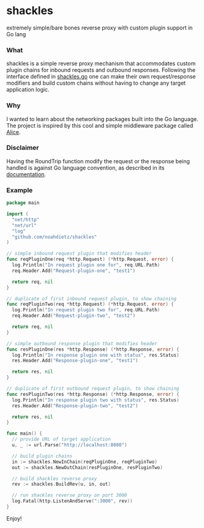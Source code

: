 # shackles
extremely simple/bare bones reverse proxy with custom plugin support in Go lang

### What
shackles is a simple reverse proxy mechanism that accommodates custom plugin chains for
inbound requests and outbound responses. Following the interface defined in [shackles.go](https://github.com/noahdietz/shackles/blob/master/shackles.go)
one can make their own request/response modifiers and build custom chains without having to
change any target application logic.

### Why
I wanted to learn about the networking packages built into the Go language. The project is inspired by
this cool and simple middleware package called [Alice](https://github.com/justinas/alice).

### Disclaimer
Having the RoundTrip function modify the request or the response being handled is against Go language convention, as
described in its [documentation](https://golang.org/pkg/net/http/#RoundTripper).

### Example
```go
package main

import (
  "net/http"
  "net/url"
  "log"
  "github.com/noahdietz/shackles"
)

// simple inbound request plugin that modifies header
func reqPluginOne(req *http.Request) (*http.Request, error) {
  log.Println("In request plugin one for", req.URL.Path)
  req.Header.Add("Request-plugin-one", "test1")

  return req, nil
}

// duplicate of first inbound request plugin, to show chaining
func reqPluginTwo(req *http.Request) (*http.Request, error) {
  log.Println("In request plugin two for", req.URL.Path)
  req.Header.Add("Request-plugin-two", "test2")

  return req, nil
}

// simple outbound response plugin that modifies header
func resPluginOne(res *http.Response) (*http.Response, error) {
  log.Println("In response plugin one with status", res.Status)
  res.Header.Add("Response-plugin-one", "test1")

  return res, nil
}

// duplicate of first outbound request plugin, to show chaining
func resPluginTwo(res *http.Response) (*http.Response, error) {
  log.Println("In response plugin two with status", res.Status)
  res.Header.Add("Response-plugin-two", "test2")

  return res, nil
}

func main() {
  // provide URL of target application
  u, _ := url.Parse("http://localhost:8080")

  // build plugin chains
  in := shackles.NewInChain(reqPluginOne, reqPluginTwo)
  out := shackles.NewOutChain(resPluginOne, resPluginTwo)

  // build shackles reverse proxy
  rev := shackles.BuildRev(u, in, out)

  // run shackles reverse proxy on port 3000
  log.Fatal(http.ListenAndServe(":3000", rev))
}
```

Enjoy!
